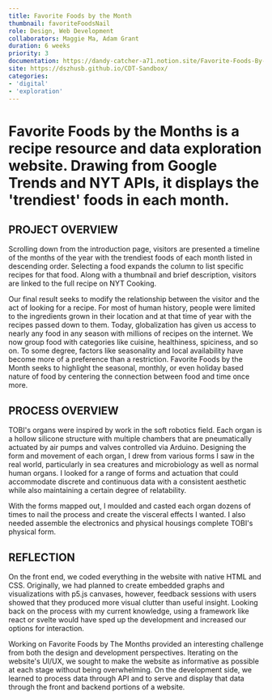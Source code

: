 ```yaml
---
title: Favorite Foods by the Month
thumbnail: favoriteFoodsNail
role: Design, Web Development
collaborators: Maggie Ma, Adam Grant
duration: 6 weeks
priority: 3
documentation: https://dandy-catcher-a71.notion.site/Favorite-Foods-By-The-Month-8fe21323bd3e422eb1f7cedf1439a521
site: https://dszhusb.github.io/CDT-Sandbox/
categories:
- 'digital'
- 'exploration'
---
```


<script>
    import ImageGrid from '$lib/components/article/ImageGrid.svelte'
    import HeroImage from '$lib/components/article/HeroImage.svelte'
    import YoutubeEmbed from '$lib/components/article/YoutubeEmbed.svelte'

    const p = 'favoriteFoods/'
    const screencaps = [p + 'ffbtmSC1', p + 'ffbtmSC2', p + 'ffbtmSC3', p + 'ffbtmSC4']
    const process = [p + 'ffbtmData', p + 'ffbtmCircles', p + 'process', p + 'visualSystem']

    const hero = p + 'ffbtmOverview'
    const bottom = p + "ffbtmBottom"
</script>

# Favorite Foods by the Months is a recipe resource and data exploration website. Drawing from Google Trends and NYT APIs, it displays the 'trendiest' foods in each month.

<HeroImage link={hero} description="Favorite Foods by the Months Landing Page" url="https://dszhusb.github.io/CDT-Sandbox/" />

## PROJECT OVERVIEW

Scrolling down from the introduction page, visitors are presented a timeline of the months of the year with the trendiest foods of each month listed in descending order. Selecting a food expands the column to list specific recipes for that food. Along with a thumbnail and brief description, visitors are linked to the full recipe on NYT Cooking.

Our final result seeks to modify the relationship between the visitor and the act of looking for a recipe. For most of human history, people were limited to the ingredients grown in their location and at that time of year with the recipes passed down to them. Today, globalization has given us access to nearly any food in any season with millions of recipes on the internet. We now group food with categories like cuisine, healthiness, spiciness, and so on. To some degree, factors like seasonality and local availability have become more of a preference than a restriction. Favorite Foods by the Month seeks to highlight the seasonal, monthly, or even holiday based nature of food by centering the connection between food and time once more.

<ImageGrid links={screencaps} description="Recipe Screencaps" />

## PROCESS OVERVIEW

TOBI's organs were inspired by work in the soft robotics field. Each organ is a hollow silicone structure with multiple chambers that are pneumatically actuated by air pumps and valves controlled via Arduino. Designing the form and movement of each organ, I drew from various forms I saw in the real world, particularly in sea creatures and microbiology as well as normal human organs. I looked for a range of forms and actuation that could accommodate discrete and continuous data with a consistent aesthetic while also maintaining a certain degree of relatability.

With the forms mapped out, I moulded and casted each organ dozens of times to nail the process and create the visceral effects I wanted. I also needed assemble the electronics and physical housings complete TOBI's physical form.

<ImageGrid links={process} description="Process Screencaps" />

## REFLECTION

On the front end, we coded everything in the website with native HTML and CSS. Originally, we had planned to create embedded graphs and visualizations with p5.js canvases, however, feedback sessions with users showed that they produced more visual clutter than useful insight. Looking back on the process with my current knowledge, using a framework like react or svelte would have sped up the development and increased our options for interaction.

<HeroImage link={bottom} />

Working on Favorite Foods by The Months provided an interesting challenge from both the design and development perspectives. Iterating on the website's UI/UX, we sought to make the website as informative as possible at each stage without being overwhelming. On the development side, we learned to process data through API and to serve and display that data through the front and backend portions of a website.